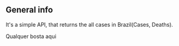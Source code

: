 ## General info
It's a simple API, that returns the all cases in Brazil(Cases, Deaths). 

Qualquer bosta aqui

